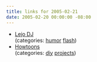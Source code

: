 ```yaml
---
title: links for 2005-02-21
date: 2005-02-20 00:00:00 -08:00
---
```


<ul class="delicious">
	<li>
		<div class="delicious-link"><a href="http://www.xs4all.nl/~lrvk/lejo/dj.html">Lejo DJ</a></div>
		<div class="delicious-categories">(categories: <a href="http://del.icio.us/torrez/humor">humor</a> <a href="http://del.icio.us/torrez/flash">flash</a>)</div>
	</li>
	<li>
		<div class="delicious-link"><a href="http://www.howtoons.com/">Howtoons</a></div>
		<div class="delicious-categories">(categories: <a href="http://del.icio.us/torrez/diy">diy</a> <a href="http://del.icio.us/torrez/projects">projects</a>)</div>
	</li>
</ul>
